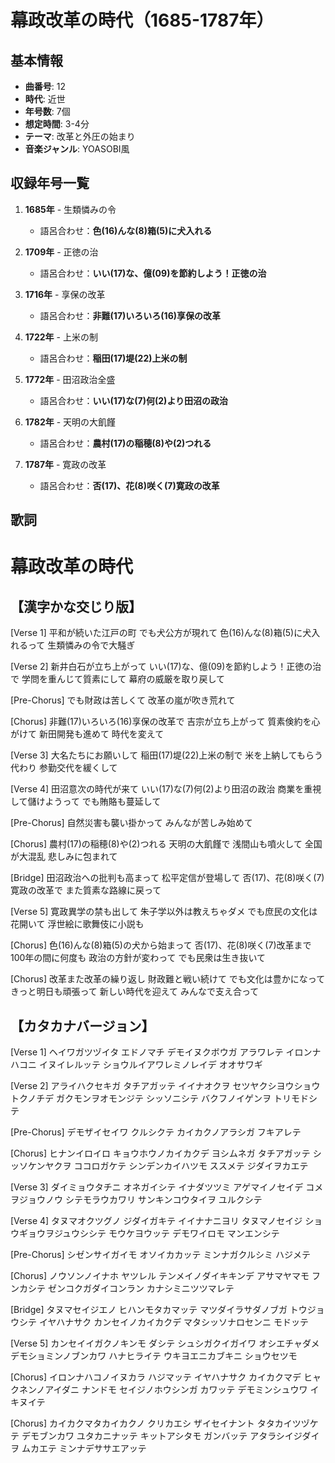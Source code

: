 # 幕政改革の時代（1685-1787年）

## 基本情報
- **曲番号**: 12
- **時代**: 近世
- **年号数**: 7個
- **想定時間**: 3-4分
- **テーマ**: 改革と外圧の始まり
- **音楽ジャンル**: YOASOBI風

## 収録年号一覧

1. **1685年** - 生類憐みの令
   - 語呂合わせ：**色(16)んな(8)箱(5)に犬入れる**

2. **1709年** - 正徳の治
   - 語呂合わせ：**いい(17)な、億(09)を節約しよう！正徳の治**

3. **1716年** - 享保の改革
   - 語呂合わせ：**非難(17)いろいろ(16)享保の改革**

4. **1722年** - 上米の制
   - 語呂合わせ：**稲田(17)堤(22)上米の制**

5. **1772年** - 田沼政治全盛
   - 語呂合わせ：**いい(17)な(7)何(2)より田沼の政治**

6. **1782年** - 天明の大飢饉
   - 語呂合わせ：**農村(17)の稲穂(8)や(2)つれる**

7. **1787年** - 寛政の改革
   - 語呂合わせ：**否(17)、花(8)咲く(7)寛政の改革**

## 歌詞

# 幕政改革の時代

## 【漢字かな交じり版】

[Verse 1]
平和が続いた江戸の町
でも犬公方が現れて
色(16)んな(8)箱(5)に犬入れるって
生類憐みの令で大騒ぎ

[Verse 2]
新井白石が立ち上がって
いい(17)な、億(09)を節約しよう！正徳の治で
学問を重んじて質素にして
幕府の威厳を取り戻して

[Pre-Chorus]
でも財政は苦しくて
改革の嵐が吹き荒れて

[Chorus]
非難(17)いろいろ(16)享保の改革で
吉宗が立ち上がって
質素倹約を心がけて
新田開発も進めて
時代を変えて

[Verse 3]
大名たちにお願いして
稲田(17)堤(22)上米の制で
米を上納してもらう代わり
参勤交代を緩くして

[Verse 4]
田沼意次の時代が来て
いい(17)な(7)何(2)より田沼の政治
商業を重視して儲けようって
でも賄賂も蔓延して

[Pre-Chorus]
自然災害も襲い掛かって
みんなが苦しみ始めて

[Chorus]
農村(17)の稲穂(8)や(2)つれる
天明の大飢饉で
浅間山も噴火して
全国が大混乱
悲しみに包まれて

[Bridge]
田沼政治への批判も高まって
松平定信が登場して
否(17)、花(8)咲く(7)寛政の改革で
また質素な路線に戻って

[Verse 5]
寛政異学の禁も出して
朱子学以外は教えちゃダメ
でも庶民の文化は花開いて
浮世絵に歌舞伎に小説も

[Chorus]
色(16)んな(8)箱(5)の犬から始まって
否(17)、花(8)咲く(7)改革まで
100年の間に何度も
政治の方針が変わって
でも民衆は生き抜いて

[Chorus]
改革また改革の繰り返し
財政難と戦い続けて
でも文化は豊かになって
きっと明日も頑張って
新しい時代を迎えて
みんなで支え合って

## 【カタカナバージョン】

[Verse 1]
ヘイワガツヅイタ エドノマチ
デモイヌクボウガ アラワレテ
イロンナハコニ イヌイレルッテ
ショウルイアワレミノレイデ オオサワギ

[Verse 2]
アライハクセキガ タチアガッテ
イイナオクヲ セツヤクシヨウショウトクノチデ
ガクモンヲオモンジテ シッソニシテ
バクフノイゲンヲ トリモドシテ

[Pre-Chorus]
デモザイセイワ クルシクテ
カイカクノアラシガ フキアレテ

[Chorus]
ヒナンイロイロ キョウホウノカイカクデ
ヨシムネガ タチアガッテ
シッソケンヤクヲ ココロガケテ
シンデンカイハツモ ススメテ
ジダイヲカエテ

[Verse 3]
ダイミョウタチニ オネガイシテ
イナダツツミ アゲマイノセイデ
コメヲジョウノウ シテモラウカワリ
サンキンコウタイヲ ユルクシテ

[Verse 4]
タヌマオクツグノ ジダイガキテ
イイナナニヨリ タヌマノセイジ
ショウギョウヲジュウシシテ モウケヨウッテ
デモワイロモ マンエンシテ

[Pre-Chorus]
シゼンサイガイモ オソイカカッテ
ミンナガクルシミ ハジメテ

[Chorus]
ノウソンノイナホ ヤツレル
テンメイノダイキキンデ
アサマヤマモ フンカシテ
ゼンコクガダイコンラン
カナシミニツツマレテ

[Bridge]
タヌマセイジエノ ヒハンモタカマッテ
マツダイラサダノブガ トウジョウシテ
イヤハナサク カンセイノカイカクデ
マタシッソナロセンニ モドッテ

[Verse 5]
カンセイイガクノキンモ ダシテ
シュシガクイガイワ オシエチャダメ
デモショミンノブンカワ ハナヒライテ
ウキヨエニカブキニ ショウセツモ

[Chorus]
イロンナハコノイヌカラ ハジマッテ
イヤハナサク カイカクマデ
ヒャクネンノアイダニ ナンドモ
セイジノホウシンガ カワッテ
デモミンシュウワ イキヌイテ

[Chorus]
カイカクマタカイカクノ クリカエシ
ザイセイナント タタカイツヅケテ
デモブンカワ ユタカニナッテ
キットアシタモ ガンバッテ
アタラシイジダイヲ ムカエテ
ミンナデササエアッテ